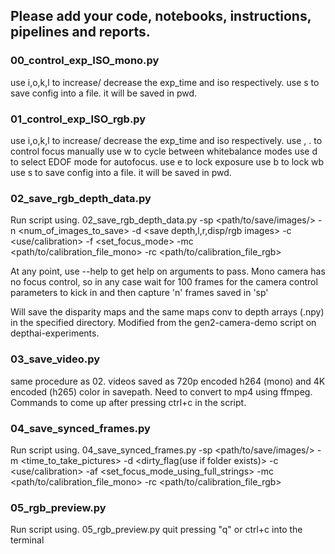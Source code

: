 ## Please add your code, notebooks, instructions, pipelines and reports.

### 00_control_exp_ISO_mono.py 

use i,o,k,l to increase/ decrease the exp_time and iso respectively. 
use s to save config into a file. 
it will be saved in pwd. 

### 01_control_exp_ISO_rgb.py

use i,o,k,l to increase/ decrease the exp_time and iso respectively. 
use , . to control focus manually 
use w to cycle between whitebalance modes 
use d to select EDOF mode for autofocus. 
use e to lock exposure 
use b to lock wb 
use s to save config into a file. 
it will be saved in pwd. 

### 02_save_rgb_depth_data.py 

Run script using.
02_save_rgb_depth_data.py -sp <path/to/save/images/> -n <num_of_images_to_save> -d <save depth,l,r,disp/rgb images> -c <use/calibration> -f <set_focus_mode> -mc <path/to/calibration_file_mono> -rc <path/to/calibration_file_rgb> 

At any point, use --help to get help on arguments to pass. 
Mono camera has no focus control, so in any case wait for 100 frames for the camera control parameters to kick in and then capture 'n' frames saved in 'sp' 

Will save the disparity maps and the same maps conv to depth arrays (.npy) in the specified directory. Modified from the gen2-camera-demo script on depthai-experiments. 

### 03_save_video.py 

same procedure as 02. 
videos saved as 720p encoded h264 (mono) and 4K encoded (h265) color in savepath. Need to convert to mp4 using ffmpeg. Commands to come up after pressing ctrl+c in the script. 

### 04_save_synced_frames.py 

Run script using.
04_save_synced_frames.py -sp <path/to/save/images/> -m <time_to_take_pictures> -d <dirty_flag(use if folder exists)> -c <use/calibration> -af <set_focus_mode_using_full_strings> -mc <path/to/calibration_file_mono> -rc <path/to/calibration_file_rgb> 

### 05_rgb_preview.py 

Run script using.
05_rgb_preview.py 
quit pressing "q" or ctrl+c into the terminal
